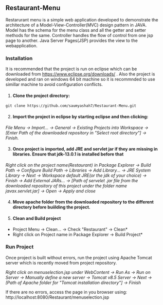 ## **Restaurant-Menu** ##

Restarurant menu is a simple web application developed to demonstrate the architecture of a Model-View-Controller(MVC) design pattern in JAVA. Model has the schema for the menu class and all the getter and setter methods for the same. Controller handles the flow of control from one jsp page to another. Java Server Pages(JSP) provides the view to the webapplication.

### **Installation** ###

It is recommended that the project is run on eclipse which can be downloaded from https://www.eclipse.org/downloads/ . Also the project is developed and ran on windows 64 bit machine so it is recommnded to use simillar machine to avoid configuration conflicts.

1. #### Clone the project directory: ####
```
git clone https://github.com/saumyashah7/Restaurant-Menu.git
```

2. #### Import the project in eclipse by starting eclipse and then clicking: ####
*File Menu -> Import... -> General -> Existing Projects into Workspace -> [Enter Path of the downloaded repository in "Select root directory"] -> Finish.*

3. #### Once project is imported, add JRE and servlet jar if they are missing in libraries. Ensure that jdk-13.0.1 is installed before that ####
*Right click on the project name(Restaurant) in Package Explorer -> Build Path -> Configure Build Path -> Libraries -> Add Library... -> JRE System Library -> Next -> Workspace default JRE(or the jdk of your choice) -> Finish -> Add External JARs... -> [Path of servelet .jar file from the downloaded repository of this project under the folder name javax.servlet.jar] -> Open -> Apply and close*

4. #### Move apache folder from the downloaded repository to the different directory before buiilding the project. ####

5. #### Clean and Build project ####
* Project Menu -> Clean... -> Check "Restaurant" -> Clean*
* Right click on Project name in Package Explorer -> Build Project*

### **Run Project** ###

Once project is built without errors, run the project using Apache Tomcat server which is recently moved from project repository.

*Right click on menuselection.jsp under WebContent -> Run As -> Run on Server -> Manually define a new server -> Tomcat v8.5 Server -> Next -> [Path of Apache folder for "Tomcat installation directory"] -> Finish*

If there are no errors, access the page in you browser using: http://localhost:8080/Restaurant/menuselection.jsp
